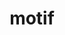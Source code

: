 ---
title: "motif"
layout: cache
categories: [package, develop-2025-04-06]
meta: {"compilers": ["gcc@11.4.0"], "num_specs": 1, "num_specs_by_stack": {"hep": 1, "root": 1}, "oss": ["ubuntu22.04"], "platforms": ["linux"], "stacks": ["hep", "root"], "targets": ["x86_64_v3"], "versions": ["2.3.8"]}
spec_details: [{"compiler": "gcc@11.4.0", "hash": "mwh6bzzs77dri2aib7xixyk2w5qs2myp", "os": "ubuntu22.04", "platform": "linux", "size": "-", "stacks": ["hep", "root"], "target": "x86_64_v3", "variants": ["build_system=autotools", "patches:=91e9301,f9e6efa"], "versions": ["2.3.8"]}]
---